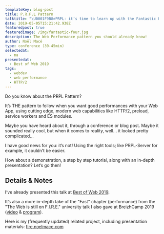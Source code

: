```yaml
---
templateKey: blog-post
title: P.R.P.L Pattern
talktitle: "\U0001F9B8‍♂️PRPL: it’s time to learn up with the Fantastic Four!"
date: 2019-05-05T15:21:42.938Z
featuredpost: true
featuredimage: /img/fantastic-four.jpg
description: The Web Performance pattern you should already know!
author: Noël Macé
type: conference (30-45min)
selectedat:
  - na
presentedat:
  - Best of Web 2019
tags:
  - webdev
  - web performance
  - HTTP/2
---
```

Do you know about the PRPL Pattern?

It’s THE pattern to follow when you want good performances with your Web App, using cutting edge, modern web capabilities like HTTP/2, preload, service workers and ES modules.

Maybe you have heard about it, through a conference or blog post. Maybe it sounded really cool, but when it comes to reality, well... it looked pretty complicated…

I have good news for you: it’s not! Using the right tools; like PRPL-Server for example, it couldn't be easier.

How about a demonstration, a step by step tutorial, along with an in-depth presentation? Let’s go then!

## Details & Notes

I’ve already presented this talk at [Best of Web 2019](http://bestofweb.paris/).

It’s also a more in-depth take of the "Fast" chapter (performance) from the "The Web is still on F.I.R.E." university talk I also gave at BreizhCamp 2019 ([video](https://youtu.be/OQ-dr-7pLaA?t=1643) & [program](https://www.breizhcamp.org/conference/programme/)).

Here is my (frequently updated) related project, including presentation materials: [fire.noelmace.com](https://fire.noelmace.com)
